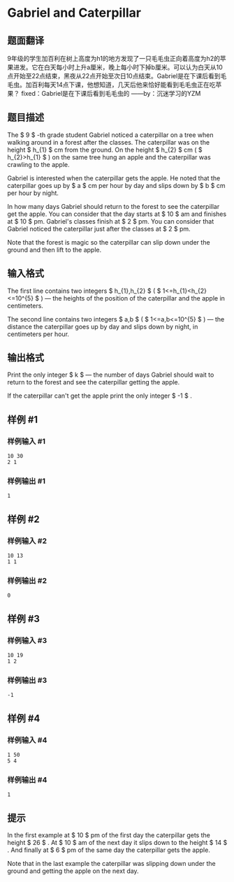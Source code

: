 # Gabriel and Caterpillar

## 题面翻译

9年级的学生加百利在树上高度为h1的地方发现了一只毛毛虫正向着高度为h2的苹果进发。它在白天每小时上升a厘米，晚上每小时下掉b厘米。可以认为白天从10点开始至22点结束，黑夜从22点开始至次日10点结束。Gabriel是在下课后看到毛毛虫。加百利每天14点下课，他想知道，几天后他来恰好能看到毛毛虫正在吃苹果？
fixed：Gabriel是在下课后看到毛毛虫的 ——by：沉迷学习的YZM

## 题目描述

The $ 9 $ -th grade student Gabriel noticed a caterpillar on a tree when walking around in a forest after the classes. The caterpillar was on the height $ h_{1} $ cm from the ground. On the height $ h_{2} $ cm ( $ h_{2}&gt;h_{1} $ ) on the same tree hung an apple and the caterpillar was crawling to the apple.

Gabriel is interested when the caterpillar gets the apple. He noted that the caterpillar goes up by $ a $ cm per hour by day and slips down by $ b $ cm per hour by night.

In how many days Gabriel should return to the forest to see the caterpillar get the apple. You can consider that the day starts at $ 10 $ am and finishes at $ 10 $ pm. Gabriel's classes finish at $ 2 $ pm. You can consider that Gabriel noticed the caterpillar just after the classes at $ 2 $ pm.

Note that the forest is magic so the caterpillar can slip down under the ground and then lift to the apple.

## 输入格式

The first line contains two integers $ h_{1},h_{2} $ ( $ 1<=h_{1}&lt;h_{2}<=10^{5} $ ) — the heights of the position of the caterpillar and the apple in centimeters.

The second line contains two integers $ a,b $ ( $ 1<=a,b<=10^{5} $ ) — the distance the caterpillar goes up by day and slips down by night, in centimeters per hour.

## 输出格式

Print the only integer $ k $ — the number of days Gabriel should wait to return to the forest and see the caterpillar getting the apple.

If the caterpillar can't get the apple print the only integer $ -1 $ .

## 样例 #1

### 样例输入 #1

```
10 30
2 1
```

### 样例输出 #1

```
1
```

## 样例 #2

### 样例输入 #2

```
10 13
1 1
```

### 样例输出 #2

```
0
```

## 样例 #3

### 样例输入 #3

```
10 19
1 2
```

### 样例输出 #3

```
-1
```

## 样例 #4

### 样例输入 #4

```
1 50
5 4
```

### 样例输出 #4

```
1
```

## 提示

In the first example at $ 10 $ pm of the first day the caterpillar gets the height $ 26 $ . At $ 10 $ am of the next day it slips down to the height $ 14 $ . And finally at $ 6 $ pm of the same day the caterpillar gets the apple.

Note that in the last example the caterpillar was slipping down under the ground and getting the apple on the next day.